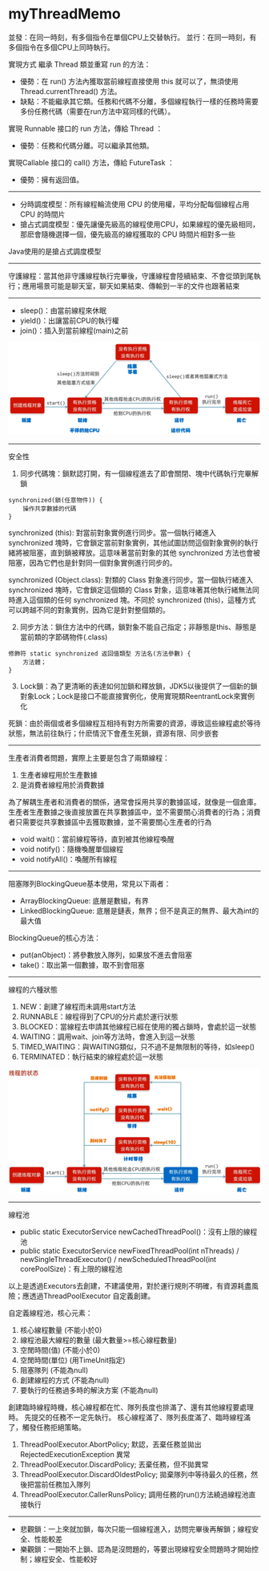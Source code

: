 # myThreadMemo
並發：在同一時刻，有多個指令在單個CPU上交替執行。
並行：在同一時刻，有多個指令在多個CPU上同時執行。

實現方式
繼承 Thread 類並重寫 run 的方法：
* 優勢：在 run() 方法內獲取當前線程直接使用 this 就可以了，無須使用Thread.currentThread() 方法。
* 缺點：不能繼承其它類。任務和代碼不分離，多個線程執行一樣的任務時需要多份任務代碼（需要在run方法中寫同樣的代碼）。

實現 Runnable 接口的 run 方法，傳給 Thread ：
* 優勢：任務和代碼分離。可以繼承其他類。

實現Callable 接口的 call() 方法，傳給 FutureTask ：
* 優勢：擁有返回值。

---
* 分時調度模型：所有線程輪流使用 CPU 的使用權，平均分配每個線程占用 CPU 的時間片
* 搶占式調度模型：優先讓優先級高的線程使用CPU，如果線程的優先級相同，那麽會隨機選擇一個，優先級高的線程獲取的 CPU 時間片相對多一些

Java使用的是搶占式調度模型

---
守護線程：當其他非守護線程執行完畢後，守護線程會陸續結束、不會從頭到尾執行；應用場景可能是聊天室，聊天如果結束、傳輸到一半的文件也跟著結束

---
* sleep()：由當前線程來休眠
* yield()：出讓當前CPU的執行權
* join()：插入到當前線程(main)之前

![image](images/lifecycle.png)

---
安全性
1. 同步代碼塊：鎖默認打開，有一個線程進去了即會關閉、塊中代碼執行完畢解鎖
```java=
synchronized(鎖(任意物件)) { 
	操作共享數據的代碼 
}
```
synchronized (this): 對當前對象實例進行同步。當一個執行緒進入 synchronized 塊時，它會鎖定當前對象實例，其他試圖訪問這個對象實例的執行緒將被阻塞，直到鎖被釋放。這意味著當前對象的其他 synchronized 方法也會被阻塞，因為它們也是針對同一個對象實例進行同步的。

synchronized (Object.class): 對類的 Class 對象進行同步。當一個執行緒進入 synchronized 塊時，它會鎖定這個類的 Class 對象，這意味著其他執行緒無法同時進入這個類的任何 synchronized 塊。不同於 synchronized (this)，這種方式可以跨越不同的對象實例，因為它是針對整個類的。

2. 同步方法：鎖住方法中的代碼，鎖對象不能自己指定；非靜態是this、靜態是當前類的字節碼物件(.class)
```java=
修飾符 static synchronized 返回值類型 方法名(方法參數) { 
	方法體；
}
```
3. Lock鎖：為了更清晰的表達如何加鎖和釋放鎖，JDK5以後提供了一個新的鎖對象Lock；Lock是接口不能直接實例化，使用實現類ReentrantLock來實例化

死鎖：由於兩個或者多個線程互相持有對方所需要的資源，導致這些線程處於等待狀態，無法前往執行；什麽情況下會產生死鎖，資源有限、同步嵌套

---
生產者消費者問題，實際上主要是包含了兩類線程：
1. 生產者線程用於生產數據
2. 是消費者線程用於消費數據

為了解耦生產者和消費者的關係，通常會採用共享的數據區域，就像是一個倉庫。生產者生產數據之後直接放置在共享數據區中，並不需要關心消費者的行為；消費者只需要從共享數據區中去獲取數據，並不需要關心生產者的行為
* void wait()：當前線程等待，直到被其他線程喚醒
* void notify()：隨機喚醒單個線程
* void notifyAll()：喚醒所有線程

---
阻塞隊列BlockingQueue基本使用，常見以下兩者：
* ArrayBlockingQueue: 底層是數組，有界
* LinkedBlockingQueue: 底層是鏈表，無界；但不是真正的無界、最大為int的最大值

BlockingQueue的核心方法：
* put(anObject)：將參數放入隊列，如果放不進去會阻塞
* take()：取出第一個數據，取不到會阻塞

---
線程的六種狀態

1. NEW：創建了線程而未調用start方法
2. RUNNABLE：線程得到了CPU的分片處於運行狀態
3. BLOCKED：當線程去申請其他線程已經在使用的獨占鎖時，會處於這一狀態
4. WAITING：調用wait、join等方法時，會進入到這一狀態
5. TIMED_WAITING：與WAITING類似，只不過不是無限制的等待，如sleep()
6. TERMINATED：執行結束的線程處於這一狀態

![image](images/status.png)


---
線程池
* public static ExecutorService newCachedThreadPool()：沒有上限的線程池
* public static ExecutorService newFixedThreadPool(int nThreads) / newSingleThreadExecutor() / newScheduledThreadPool(int corePoolSize)：有上限的線程池

以上是透過Executors去創建，不建議使用，對於運行規則不明確，有資源耗盡風險；應透過ThreadPoolExecutor 自定義創建。

自定義線程池，核心元素：
1. 核心線程數量 (不能小於0)
2. 線程池最大線程的數量 (最大數量>=核心線程數量)
3. 空閒時間(值) (不能小於0)
4. 空閒時間(單位) (用TimeUnit指定)
5. 阻塞隊列 (不能為null)
6. 創建線程的方式 (不能為null)
7. 要執行的任務過多時的解決方案 (不能為null)

創建臨時線程時機，核心線程都在忙、隊列長度也排滿了、還有其他線程要處理時。
先提交的任務不一定先執行。
核心線程滿了、隊列長度滿了、臨時線程滿了，觸發任務拒絕策略。
1. ThreadPoolExecutor.AbortPolicy; 默認，丟棄任務並拋出RejectedExecutionException 異常
2. ThreadPoolExecutor.DiscardPolicy; 丟棄任務，但不拋異常
3. ThreadPoolExecutor.DiscardOldestPolicy; 拋棄隊列中等待最久的任務，然後把當前任務加入隊列
4. ThreadPoolExecutor.CallerRunsPolicy; 調用任務的run()方法繞過線程池直接執行

---
* 悲觀鎖：一上來就加鎖，每次只能一個線程進入，訪問完畢後再解鎖；線程安全、性能較差
* 樂觀鎖：一開始不上鎖、認為是沒問題的，等要出現線程安全問題時才開始控制；線程安全、性能較好